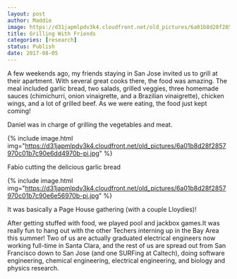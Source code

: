 ```yaml
---
layout: post
author: Maddie
image: https://d31japmlpdv3k4.cloudfront.net/old_pictures/6a01b8d28f2857970c01b8d298b734970c-pi.jpg
title: Grilling With Friends
categories: [research]
status: Publish
date: 2017-08-05
---
```



A few weekends ago, my friends staying in San Jose invited us to grill at their apartment. With several great cooks there, the food was amazing. The meal included garlic bread, two salads, grilled veggies, three homemade sauces (chimichurri, onion vinaigrette, and a Brazilian vinaigrette), chicken wings, and a lot of grilled beef. As we were eating, the food just kept coming!
<div class="photo-caption caption-xid-6a01b8d28f2857970c01b8d298b734970c" id="caption-xid-6a01b8d28f2857970c01b8d298b734970c">Daniel was in charge of grilling the vegetables and meat.


{% include image.html img="https://d31japmlpdv3k4.cloudfront.net/old_pictures/6a01b8d28f2857970c01b7c90e6dd4970b-pi.jpg" %}<div class="photo-caption caption-xid-6a01b8d28f2857970c01b7c90e6dd4970b" id="caption-xid-6a01b8d28f2857970c01b7c90e6dd4970b">Fabio cutting the delicious garlic bread


{% include image.html img="https://d31japmlpdv3k4.cloudfront.net/old_pictures/6a01b8d28f2857970c01b7c90e6e56970b-pi.jpg" %}<div class="photo-caption caption-xid-6a01b8d28f2857970c01b7c90e6e56970b" id="caption-xid-6a01b8d28f2857970c01b7c90e6e56970b">It was basically a Page House gathering (with a couple Lloydies)!

After getting stuffed with food, we played pool and jackbox games.It was really fun to hang out with the other Techers interning up in the Bay Area this summer! Two of us are actually graduated electrical engineers now working full-time in Santa Clara, and the rest of us are spread out from San Francisco down to San Jose (and one SURFing at Caltech), doing software engineering, chemical engineering, electrical engineering, and biology and physics research.

